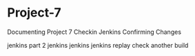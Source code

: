# Project-7
Documenting Project 7
Checkin Jenkins
Confirming Changes

jenkins part 2
jenkins jenkins
jenkins replay
check another build
